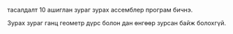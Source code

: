 тасалдалт 10 ашиглан зураг зурах ассемблер програм бичнэ.

Зурах зураг ганц геометр дүрс болон дан өнгөөр зурсан байж болохгүй.